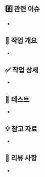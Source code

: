 ## #️⃣ 관련 이슈

- 


## 📌 작업 개요

- 

## ✅ 작업 상세

- 


## 📝 테스트

- 


## 💡 참고 자료 

-


## 💭‍ 리뷰 사항

-

